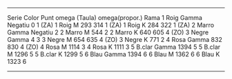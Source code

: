   ------- -------- ------- --------------- ---------------- --------
  Serie   Color    Punt    omega (Taula)   omega(propor.)   Rama
  1       Roig     Gamma   Negatiu         0                1 (ZA)
  1       Roig     M       293             314              1 (ZA)
  1       Roig     K       284             322              1 (ZA)
  2       Marro    Gamma   Negatiu                          2
  2       Marro    M       544                              2
  2       Marro    K       640             605              4 (ZO)
  3       Negre    Gamma   4                                3
  3       Negre    M       654             635              4 (ZO)
  3       Negre    K       771                              2
  4       Rosa     Gamma   832             830              4 (ZO)
  4       Rosa     M       1114                             3
  4       Rosa     K       1111                             3
  5       B.clar   Gamma   1394                             5
  5       B.clar   M       1296                             5
  5       B.clar   K       1299                             5
  6       Blau     Gamma   1394                             6
  6       Blau     M       1362                             6
  6       Blau     K       1323                             6
  ------- -------- ------- --------------- ---------------- --------
